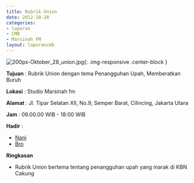 ```yaml
---
title: Rubrik Union
date: 2012-10-28
categories:
- laporan
- CMB
- Marsinah FM
layout: laporancmb
---
```


![200px-Oktober_28_union.jpg](/uploads/200px-Oktober_28_union.jpg){: .img-responsive .center-block }


**Tujuan** : Rubrik Union dengan tema Penangguhan Upah, Memberatkan Buruh 

**Lokasi** : Studio Marsinah fm 

**Alamat** : Jl. Tipar Selatan XII, No.9, Semper Barat, Cilincing, Jakarta Utara 

**Jam** : 09.00.00 WIB - 18:00 WIB 

**Hadir** :
* [Nani](http://wiki.ciptamedia.org/wiki/Nani)
* [Bro](http://wiki.ciptamedia.org/wiki/Bro)

**Ringkasan**  
* Rubrik Union bertema tentang penangguhan upah yang marak di KBN Cakung
